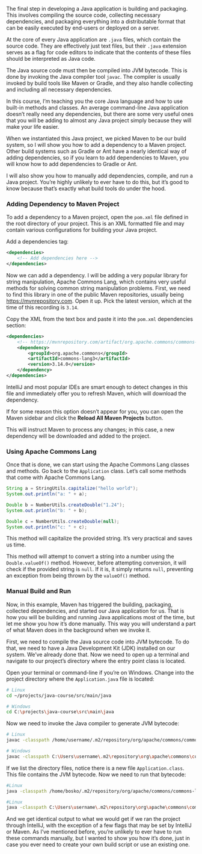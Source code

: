 
The final step in developing a Java application is building and packaging. This involves compiling the source code, collecting
necessary dependencies, and packaging everything into a distributable format that can be easily executed by end-users or
deployed on a server.

At the core of every Java application are `.java` files, which contain the source code. They are effectively just text files,
but their `.java` extension serves as a flag for code editors to indicate that the contents of these files should be interpreted 
as Java code.

The Java source code must then be compiled into JVM bytecode. This is done by invoking the Java compiler tool `javac`. The
compiler is usually invoked by build tools like Maven or Gradle, and they also handle collecting and including all necessary 
dependencies.

In this course, I’m teaching you the core Java language and how to use built-in methods and classes. An average command-line 
Java application doesn’t really need any dependencies, but there are some very useful ones that you will be adding to almost
any Java project simply because they will make your life easier.

When we instantiated this Java project, we picked Maven to be our build system, so I will show you how to add a dependency 
to a Maven project. Other build systems such as Gradle or Ant have a nearly identical way of adding dependencies, so if you 
learn to add dependencies to Maven, you will know how to add dependencies to Gradle or Ant.

I will also show you how to manually add dependencies, compile, and run a Java project. You’re highly unlikely to ever have
to do this, but it’s good to know because that’s exactly what build tools do under the hood.

### Adding Dependency to Maven Project

To add a dependency to a Maven project, open the `pom.xml` file defined in the root directory of your project. This is an 
XML formatted file and may contain various configurations for building your Java project.

Add a dependencies tag:

```xml
<dependencies>
    <!-- Add dependencies here -->
</dependencies>
```
Now we can add a dependency. I will be adding a very popular library for string manipulation, Apache Commons Lang, which 
contains very useful methods for solving common string manipulation problems. First, we need to find this library in one 
of the public Maven repositories, usually being https://mvnrepository.com. Open it up. Pick the latest version, which at the time 
of this recording is `3.14`.

Copy the XML from the text box and paste it into the `pom.xml` dependencies section:
```xml
<dependencies>
    <!-- https://mvnrepository.com/artifact/org.apache.commons/commons-lang3 -->
    <dependency>
        <groupId>org.apache.commons</groupId>
        <artifactId>commons-lang3</artifactId>
        <version>3.14.0</version>
    </dependency>
</dependencies>
```

IntelliJ and most popular IDEs are smart 
enough to detect changes in this file and immediately offer you to refresh Maven, which will download the dependency.

If for some reason this option doesn’t appear for you, you can open the Maven sidebar and click the **Reload All Maven Projects**
button.

This will instruct Maven to process any changes; in this case, a new dependency will be downloaded and added to the project.

### Using Apache Commons Lang
Once that is done, we can start using the Apache Commons Lang classes and methods. Go back to the `Application` class. Let’s
call some methods that come with Apache Commons Lang.

```java
String a = StringUtils.capitalize("hello world");
System.out.println("a: " + a);

Double b = NumberUtils.createDouble("1.24");
System.out.println("b: " + b);

Double c = NumberUtils.createDouble(null);
System.out.println("c: " + c);
```

This method will capitalize the provided string. It’s very practical and saves us time.

This method will attempt to convert a string into a number using the `Double.valueOf()` method. However, before attempting 
conversion, it will check if the provided string is `null`. If it is, it simply returns `null`, preventing an exception from 
being thrown by the `valueOf()` method.

### Manual Build and Run
Now, in this example, Maven has triggered the building, packaging, collected dependencies, and started our Java application
 for us. That is how you will be building and running Java applications most of the time, but let me show you how it’s done 
 manually. This way you will understand a part of what Maven does in the background when we invoke it.

First, we need to compile the Java source code into JVM bytecode. To do that, we need to have a Java Development Kit (JDK) installed
 on our system. We’ve already done that. Now we need to open up a terminal and navigate to our project’s directory where the 
 entry point class is located.

Open your terminal or command-line if you’re on Windows. Change into the project directory where the `Application.java` file 
is located:

```bash
# Linux
cd ~/projects/java-course/src/main/java

# Windows
cd C:\projects\java-course\src\main\java
```

Now we need to invoke the Java compiler to generate JVM bytecode:

```bash
# Linux
javac -classpath /home/username/.m2/repository/org/apache/commons/commons-lang3/3.14.0/commons-lang3-3.14.0.jar Application.class

# Windows
javac -classpath C:\Users\username\.m2\repository\org\apache\commons\commons-lang3\3.14.0\commons-lang3-3.14.0.jar Application.class
```

If we list the directory files, notice there is a new file `Application.class`. This file contains the JVM bytecode. Now we need 
to run that bytecode:

```bash
#Linux
java -classpath /home/bosko/.m2/repository/org/apache/commons/commons-lang3/3.14.0/commons-lang3-3.14.0.jar:. Application

#Linux
java -classpath C:\Users\username\.m2\repository\org\apache\commons\commons-lang3\3.14.0\commons-lang3-3.14.0.jar:. Application
```

And we get identical output to what we would get if we ran the project through IntelliJ, with the exception of a few flags
 that may be set by IntelliJ or Maven. As I’ve mentioned before, you’re unlikely to ever have to run these commands manually, 
 but I wanted to show you how it’s done, just in case you ever need to create your own build script or use an existing one.